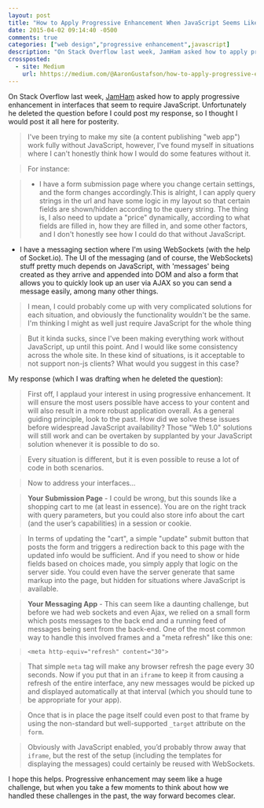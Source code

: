 ```yaml
---
layout: post
title: "How to Apply Progressive Enhancement When JavaScript Seems Like a Requirement"
date: 2015-04-02 09:14:40 -0500
comments: true
categories: ["web design","progressive enhancement",javascript]
description: "On Stack Overflow last week, JamHam asked how to apply progressive enhancement in interfaces that seem to require JavaScript. Unfortunately he deleted the question before I could post my response, so I thought I would post it all here for posterity."
crossposted:
  - site: Medium
    url: hhttps://medium.com/@AaronGustafson/how-to-apply-progressive-enhancement-when-javascript-seems-like-a-requirement-6cf91e0822cf#.5db233c95
---
```


On Stack Overflow last week, [JamHam](http://stackoverflow.com/users/4719194/jamham) asked how to apply progressive enhancement in interfaces that seem to require JavaScript. Unfortunately he deleted the question before I could post my response, so I thought I would post it all here for posterity.

<!-- more -->

> I've been trying to make my site (a content publishing "web app") work fully without JavaScript, however, I've found myself in situations where I can't honestly think how I would do some features without it.

> For instance:

> * I have a form submission page where you change certain settings, and the form changes accordingly.This is alright, I can apply query strings in the url and have some logic in my layout so that certain fields are shown/hidden according to the query string. The thing is, I also need to update a "price" dynamically, according to what fields are filled in, how they are filled in, and some other factors, and I don't honestly see how I could do that without JavaScript.
* I have a messaging section where I'm using WebSockets (with the help of Socket.io). The UI of the messaging (and of course, the
WebSockets) stuff pretty much depends on JavaScript, with 'messages' being created as they arrive and appended into DOM and also a form that allows you to quickly look up an user via AJAX so you can send a message easily, among many other things.

> I mean, I could probably come up with very complicated solutions for each situation, and obviously the functionality wouldn't be the same. I'm thinking I might as well just require JavaScript for the whole thing

> But it kinda sucks, since I've been making everything work without JavaScript, up until this point. And I would like some consistency across the whole site. In these kind of situations, is it acceptable to not support non-js clients? What would you suggest in this case?

My response (which I was drafting when he deleted the question):

> First off, I applaud your interest in using progressive enhancement. It will ensure the most users possible have access to your content and will also result in a more robust application overall. As a general guiding principle, look to the past. How did we solve these issues before widespread JavaScript availability? Those "Web 1.0" solutions will still work and can be overtaken by supplanted by your JavaScript solution whenever it is possible to do so.

> Every situation is different, but it is even possible to reuse a lot of code in both scenarios.

> Now to address your interfaces…

> **Your Submission Page** - I could be wrong, but this sounds like a shopping cart to me (at least in essence). You are on the right track with query parameters, but you could also store info about the cart (and the user’s capabilities) in a session or cookie.

> In terms of updating the "cart", a simple "update" submit button that posts the form and triggers a redirection back to this page with the updated info would be sufficient. And if you need to show or hide fields based on choices made, you simply apply that logic on the server side. You could even have the server generate that same markup into the page, but hidden for situations where JavaScript is available.

> **Your Messaging App** - This can seem like a daunting challenge, but before we had web sockets and even Ajax, we relied on a small form which posts messages to the back end and a running feed of messages being sent from the back-end. One of the most common way to handle this involved frames and a "meta refresh" like this one:

>     <meta http-equiv="refresh" content="30">

> That simple `meta` tag will make any browser refresh the page every 30 seconds. Now if you put that in an `iframe` to keep it from causing a refresh of the entire interface, any new messages would be picked up and displayed automatically at that interval (which you should tune to be appropriate for your app).

> Once that is in place the page itself could even post to that frame by using the non-standard but well-supported `_target` attribute on the `form`.

> Obviously with JavaScript enabled, you’d probably throw away that `iframe`, but the rest of the setup (including the templates for displaying the messages) could certainly be reused with WebSockets.

I hope this helps. Progressive enhancement may seem like a huge challenge, but when you take a few moments to think about how we handled these challenges in the past, the way forward becomes clear.